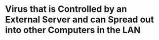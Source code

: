 # Virus that is Controlled by an External Server and can Spread out into other Computers in the LAN
